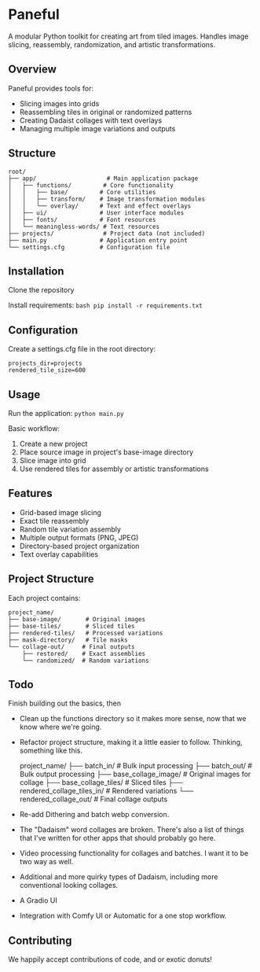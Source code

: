 
# Paneful

A modular Python toolkit for creating art from tiled images. Handles image slicing, reassembly, randomization, and artistic transformations.

## Overview

Paneful provides tools for:
- Slicing images into grids
- Reassembling tiles in original or randomized patterns
- Creating Dadaist collages with text overlays
- Managing multiple image variations and outputs

## Structure
	root/
	├── app/                    # Main application package
	│   ├── functions/         # Core functionality
	│   │   ├── base/         # Core utilities
	│   │   ├── transform/    # Image transformation modules
	│   │   └── overlay/      # Text and effect overlays
	│   ├── ui/               # User interface modules
	│   ├── fonts/            # Font resources
	│   └── meaningless-words/ # Text resources
	├── projects/              # Project data (not included)
	├── main.py               # Application entry point
	└── settings.cfg          # Configuration file
## Installation 
Clone the repository 

Install requirements: 
```bash pip install -r requirements.txt```

## Configuration

Create a settings.cfg file in the root directory:

	projects_dir=projects
	rendered_tile_size=600

## Usage

Run the application:
`python main.py`

Basic workflow:

1.  Create a new project
2.  Place source image in project's base-image directory
3.  Slice image into grid
4.  Use rendered tiles for assembly or artistic transformations

## Features

-   Grid-based image slicing
-   Exact tile reassembly
-   Random tile variation assembly
-   Multiple output formats (PNG, JPEG)
-   Directory-based project organization
-   Text overlay capabilities

## Project Structure

Each project contains:

	project_name/
	├── base-image/       # Original images
	├── base-tiles/       # Sliced tiles
	├── rendered-tiles/   # Processed variations
	├── mask-directory/   # Tile masks
	└── collage-out/     # Final outputs
		├── restored/    # Exact assemblies
		└── randomized/  # Random variations

## Todo

Finish building out the basics, then 

* Clean up the functions directory so it makes more sense, now that we know where we're going.
* Refactor project structure, making it a little easier to follow. Thinking, something like this.

	project_name/
	├── batch_in/                    # Bulk input processing
	├── batch_out/                   # Bulk output processing
	├── base_collage_image/          # Original images for collage
	├── base_collage_tiles/          # Sliced tiles
	├── rendered_collage_tiles_in/   # Rendered variations
	└── rendered_collage_out/        # Final collage outputs

* Re-add Dithering and batch webp conversion.
* The "Dadaism" word collages are broken. There's also a list of things that I've written for other apps that should probably go here.
* Video processing functionality for collages and batches. I want it to be two way as well. 
* Additional and more quirky types of Dadaism, including more conventional looking collages. 
* A Gradio UI 
* Integration with Comfy UI or Automatic for a one stop workflow.


## Contributing

We happily accept contributions of code, and or exotic donuts!
